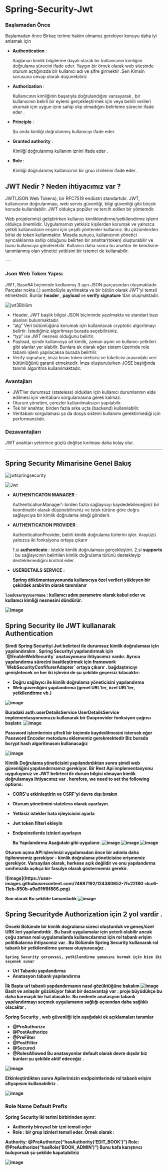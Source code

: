 # Spring-Security-Jwt

### Başlamadan Önce 

<p> Başlamadan önce Birkaç terime hakim olmamız gerekiyor konuyu daha iyi anlamak için </p>

- <strong> Authentication </strong>  : <p> Sağlanan kimlik bilgilerine dayalı olarak bir kullanıcının kimliğini doğrulama sürecini ifade eder. Yaygın bir örnek olarak web sitesinde oturum açtığınızda bir kullanıcı adı ve şifre girmektir .Sen Kimsin sorusuna cevap olarak düşünebiliriz  </p>

- <strong> Authorization </strong>  : <p> Kullanıcının kimliğinin başarıyla doğrulandığını varsayarak , bir kullanıcının belirli bir eylemi gerçekleştirmek için veya belirli verileri okumak için uygun izne sahip olıp olmadığını belirleme sürecini ifade eder .</p> 

- <strong> Principle </strong> : <p> Şu anda kimliği doğrulanmış kullanıcıyı ifade eder. </p>

- <strong> Granted authority </strong> : <p> Kimliği doğrulanmış kullanım iznini ifade eder .</p>

- <Strong> Role </strong> : <p> Kimliği doğrulanmış kullanıcının bir gruo izinlerini ifade eder .
 
 ## JWT Nedir ? Neden ihtiyacımız var ?
 
 <p>JWT(JSON Web Tokens), bir RFC7519 endüstri standartıdır. JWT, kullanıcının doğrulanması, web servis güvenliği, bilgi güvenliği gibi birçok konuda kullanılabilir. JWT oldukça popüler ve tercih edilen bir yöntemdir. </p>
 
 <p> Web projelerimizi geliştirirken kullanıcı kimliklendirme/yetkilendirme işlemi oldukça önemlidir. Uygulamamızı yetkisiz kişilerden korumak ve yalnızca yetkili kullanıcıların erişimi için çeşitli yöntemler kullanırız. Bu çözümlerden birisi de token kullanmaktır. Mesela sunucu, kullanıcının yönetici ayrıcalıklarına sahip olduğunu belirten bir anahtar(token) oluşturabilir ve bunu kullanıcıya gönderebilir. Kullanıcı daha sonra bu anahtar ile kendisine tanımlanmış olan yönetici yetkisini bir istemci de kullanabilir. </p>
 --- 
 
 ### Json Web Token Yapısı
 
 <p> JWT, Base64 biçiminde kodlanmış 3 ayrı JSON parçasından oluşmaktadır. Parçalar nokta (.) sembolüyle ayrılmakta ve bir bütün olarak JWT’yi temsil etmektedir. Bunlar <strong> header </strong> , <strong> payload </strong> ve <strong> verify signature </strong> ’dan oluşmaktadır. </p>
 
 
 ![jwt3Bölüm](https://user-images.githubusercontent.com/74687192/124367766-d1d16980-dc62-11eb-807d-3bc57304fcd1.jpeg)
 
 - Header, JWT başlık bilgisi JSON biçiminde yazılmakta ve standart bazı alanları bulunmaktadır.
 - “alg” Veri bütünlüğünü korumak için kullanılacak cryptotic algoritmayı belirtir. İstediğiniz algoritmayı burada seçebilirsiniz.
 - “typ” ise JWT nesnesi olduğunu belirtir.
 - Payload, içinde kullanıcıya ait kimlik, zaman aşımı ve kullanıcı yetkileri gibi alanlar yer alabilir. Bunlara ek olarak eğer sistem üzerinde role tabanlı işlem yapılacaksa burada belirtilir.
 - Verify signature, imza kısmı token üreticisi ve tüketicisi arasındaki veri bütünlüğünü garanti etmektedir. İmza oluşturulurken JOSE başlığında tanımlı algoritma kullanılmaktadır.
 
### Avantajları 
- JWT’ler durumsuz (stateless) oldukları için kullanıcı durumlarının elde edilmesi için veritabanı sorgulamasına gerek kalmaz.
- Oturum yönetimi, çerezler kullanılmaksızın yapılabilir.
- Tek bir anahtar, birden fazla arka uçta (backend) kullanılabilir.
- Veritabanı sorgulaması ya da dosya sistemi kullanımı gerektirmediği için performanslıdır.
 
### Dezavantajları 
JWT anahtarı yeterince güçlü değilse kırılması daha kolay olur.

---
## Spring Security Mimarisine Genel Bakış
![jwtspringsecurity](https://user-images.githubusercontent.com/74687192/124367767-d3029680-dc62-11eb-9b4d-3dd1b0b144cc.png)

![Jwt](https://user-images.githubusercontent.com/74687192/124367768-d39b2d00-dc62-11eb-81e6-805d6fb27bc7.png)
 
 - <strong> AUTHENTICATON MANAGER </strong> : <p> AuthenticationManager'ı birden fazla sağlayıcıyı kaydedebileceğiniz bir koordinatör olarak düşünebilirsiniz ve istek türüne göre doğru sağlayıcıya bir kimlik doğrulama isteği gönderir. </p>
 
 - <strong> AUTHENTICATION PROVIDER </strong> : <p> AuthenticationProvider, belirli kimlik doğrulama türlerini işler. Arayüzü yalnızca iki fonksiyonu ortaya çıkarır <p>
 1.si <strong> authenticate </strong> : istekle kimlik doğrulaması gerçekleştirir.
 2.si <strong> supports </strong> : bu sağlayıcının belirtilen kimlik doğrulama türünü destekleyip desteklemediğini kontrol eder.
  
 - <strong> USERDETAILS SERVICE <strong> : <p> Spring dökümantasyonunda kullanıcıya özel verileri yükleyen bir çekirdek arabirim olarak tanımlanır </p>
 
  `loadUserByUserName` :  kullanıcı adını parametre olarak kabul eder ve kullanıcı kimliği nesnesini döndürür.
 
 ![image](https://user-images.githubusercontent.com/74687192/124368137-dc8dfd80-dc66-11eb-8b02-412222a5ff78.png)

 
 

 ## Spring Security ile JWT kullanarak Authentication
 
<p> Şimdi Spring Securityi Jwt belirteci ile durumsuz kimlik doğrulaması için yapılandıralım . Spring Securityi yapılandırmak için `@EnableWebSecurity` anatasyonuna ihtiyacımız vardır. Ayrıca yapılandırma sürecini basitleştirmek için framework `WebSecurityConfifurerAdapter` ortaya çıkarır . bağdaştırıcıyı genişletecek ve her iki işlevini de şu şekilde geçersiz kılacaktır: </p>
 
 - Doğru sağlayıcı ile kimlik doğrulama yöneticisini yapılandırma
 - Web güvenliğini yapılandırma (genel URL'ler, özel URL'ler, yetkilendirme vb.)
 
 ![image](https://user-images.githubusercontent.com/74687192/124368130-b49e9a00-dc66-11eb-81d0-332f66b51c23.png)
  
 Buradaki auth.userDetailsService UserDetailsService implementasyonumuzu kullanarak bir Daoprovider fonksiyon çağrısı başlatır.
 ![image](https://user-images.githubusercontent.com/74687192/124380189-104b4080-dcc4-11eb-82f6-6c7a1212822a.png)
 
 Password işlemlerinin şifreli bir biçimde kaydedilmesini istersek eğer Password Encoder metodunu eklememiz gerekmektedir 
 Biz burada <strong> bcrypt </strong> hash algoritmasını kullanacağız
 
 ![image](https://user-images.githubusercontent.com/74687192/124380234-57393600-dcc4-11eb-8680-8f2df140de56.png)

 <p> Kimlik Doğrulama yöneticisini yapılandırdıktan sonra şimdi web güvenliğini yapılandırmamız gerekiyor. Bir Rest Api implementasyonu uyguluyoruz ve JWT belirteci ile durum bilgisi olmayan kimlik doğrulamaya ihtiyacımız var . herefore, we need to set the following options:
  
- CORS'u etkinleştirin ve CSRF'yi devre dışı bırakın
- Oturum yönetimini stateless olarak ayarlayın.
- Yetkisiz istekler hata işleyicisini ayarla
- Jwt token filteri ekleyin
- Endpoinstlerde izinleri ayarlayın
  
  Bu Yapılandırma Aşağıdaki gibi uygulanır.
  ![image](https://user-images.githubusercontent.com/74687192/124380600-32de5900-dcc6-11eb-8811-01da6c4deb1c.png)
  ![image](https://user-images.githubusercontent.com/74687192/124380607-3c67c100-dcc6-11eb-8f00-604b87771565.png)
  ![image](https://user-images.githubusercontent.com/74687192/124380632-5dc8ad00-dcc6-11eb-87d5-fbf7b1d21ea6.png)

 <p> Oturum açma API işlevimizi uygulamadan önce bir adımla daha ilgilenmemiz gerekiyor - kimlik doğrulama yöneticisine erişmemiz gerekiyor. Varsayılan olarak, herkese açık değildir ve onu yapılandırma sınıfımızda açıkça bir fasulye olarak göstermemiz gerekir.</p>
 ![image](https://user-images.githubusercontent.com/74687192/124380652-7fc22f80-dcc6-11eb-850b-a9a91ff8f866.png)
 
 Son olarak Bu şekilde tamamladık
 ![image](https://user-images.githubusercontent.com/74687192/124380670-9a94a400-dcc6-11eb-919d-0c8ba4d4b575.png)

## Spring Securityde Authorization için 2 yol vardir .
 
 Önceki Bölümde bir kimlik doğrulama süreci oluşturduk ve geneş/özel URK leri yapılandırdık . Bu basit uygulamalar için yeterli olabilir ancak çoğu zaman real uygulamalarda kullanıcılarımız için rol tabanlı erişim politikalarına ihtiyacımız var . Bu Bölümde Spring Security kullanarak rol tabanlı bir yetkilendirme şeması oluşturacağız .
 
  `Spring Security çerçevesi, yetkilendirme şemasını kurmak için bize iki seçenek sunar` 
- Url Tabankı yapılandırma
- Anatasyon tabanlı yapılandırma
 
 İlk Başta url tabanlı yapılandırmanın nasıl gözüktüğüne bakalım 
 ![image](https://user-images.githubusercontent.com/74687192/124380783-62da2c00-dcc7-11eb-80c6-3f88bcf8a814.png)
  Basit ve anlaşılır gözüküyor fakat bir dezavantajı var : proje büyüdükçe bu daha karmaşık bir hal alacaktır. Bu nedenle anatasyon tabanlı yapılandırmayı seçmek uygulamanın sağlığı açısından daha sağlıklı olacaktır .
 
 Spring Security , web güvenliği için aşağıdaki ek açıklamaları tanımlar
- @PreAuthorize
- @PostAuthorize
- @PreFilter
- @PostFilter
- @Secured
- @RolesAllowed
 Bu anatasyonlar default olarak devre dışıdır biz bunları şu şekilde aktif edeceğiz .

 ![image](https://user-images.githubusercontent.com/74687192/124380884-04fa1400-dcc8-11eb-9d47-02aab832b8de.png)
 
 Etkinleştirdikten sonra Apilerimizin endpointlerinde rol tabanlı erişim altyapısını kullanabiliriz .

 ![image](https://user-images.githubusercontent.com/74687192/124380918-3bd02a00-dcc8-11eb-87e7-d276a75112f2.png)

 
 ### Role Name Default Prefix
 Spring Security iki terimi birbirinden ayırır:
 
 - Authority bireysel bir izni temsil eder
 - Role : bir grup izinleri temsil eder. 
 Örnek olarak :
 
 Authority: @PreAuthorize(“hasAuthority(‘EDIT_BOOK’)”)
Role: @PreAuthorize(“hasRole(‘BOOK_ADMIN’)”)
 Bunu kafa karıştırıcı buluyorsak şu şekilde kapatabiliriz
 
![image](https://user-images.githubusercontent.com/74687192/124380973-b5681800-dcc8-11eb-979a-f31d60e83325.png)
